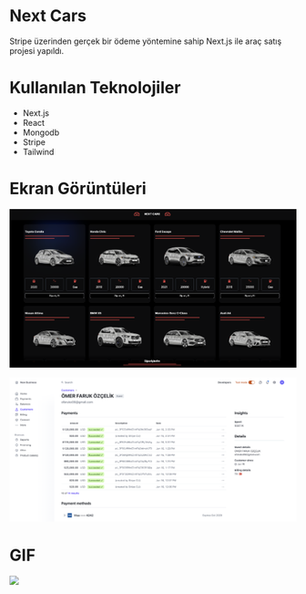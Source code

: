 # Next Cars
Stripe üzerinden gerçek bir ödeme yöntemine sahip Next.js ile araç satış projesi yapıldı.

# Kullanılan Teknolojiler
- Next.js
- React
- Mongodb
- Stripe
- Tailwind

# Ekran Görüntüleri
![](public/images/cars1.png)

![](public/images/cars2.png)

# GIF
![](public/images/cars.gif)